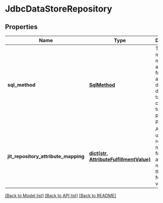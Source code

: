 # JdbcDataStoreRepository

## Properties
Name | Type | Description | Notes
------------ | ------------- | ------------- | -------------
**sql_method** | [**SqlMethod**](SqlMethod.md) | The method to map attributes from the assertion directly to database table columns or to stored-procedure parameters. | 
**jit_repository_attribute_mapping** | [**dict(str, AttributeFulfillmentValue)**](AttributeFulfillmentValue.md) | A list of user repository mappings from attribute names to their fulfillment values. | 

[[Back to Model list]](../README.md#documentation-for-models) [[Back to API list]](../README.md#documentation-for-api-endpoints) [[Back to README]](../README.md)


